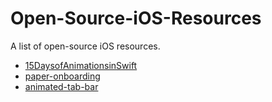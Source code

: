 # Open-Source-iOS-Resources
A list of open-source iOS resources.

* [15DaysofAnimationsinSwift](https://github.com/larrynatalicio/15DaysofAnimationsinSwift)
* [paper-onboarding](https://github.com/Ramotion/paper-onboarding)
* [animated-tab-bar](https://github.com/Ramotion/animated-tab-bar)
